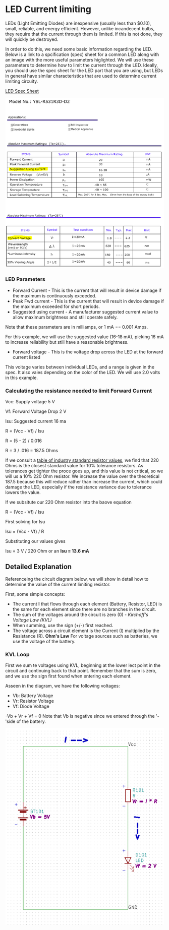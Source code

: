 
# LED Current limiting

LEDs (Light Emitting Diodes) are inexpensive (usually less than $0.10), small, reliable, and energy efficient.  However, unlike incandecent bulbs, they require that the current through them is limited.  If this is not done, they will quickly be destroyed.

In order to do this, we need some basic information regarding the LED.  Below is a link to a spcification (spec) sheet for a common LED along with an image with the more useful parameters higlighted.  We will use these parameters to determine how to limit the current through the LED.  Ideally, you should use the spec sheet for the LED part that you are using, but LEDs in general have similar characteristics that are used to determine current limiting circuity.

[LED Spec Sheet](./COM-09590-YSL-R531R3D-D2.pdf)

![Specs](./img/LED%20Characteristics.PNG)

### LED Parameters

* Forward Current - This is the current that will result in device damage if the maximum is continuously exceeded.
* Peak Fwd current - This is the current that will result in device damage if the maximum exceeded for short periods.
* Suggested using current - A manufacturer suggested current value to allow maximum brightness and still operate safely.  

Note that these parameters are in milliamps, or 1 mA == 0.001 Amps.

For this example, we will use the suggested value (16-18 mA), picking 16 mA to increase reliability but still have a reasonable brightness.

* Forward voltage - This is the voltage drop across the LED at the forward current listed

This voltage varies between individual LEDs, and a range is given in the spec.  It also vaies depending on the color of the LED. We will use 2.0 volts in this example.


### Calculating the resistance needed to limit Forward Current

Vcc: Supply voltage 5 V

Vf: Forward Voltage Drop 2 V

Isu:  Suggested current 16 ma

R = (Vcc - Vf) / Isu

R = (5 - 2) / 0.016

R = 3 / .016 = 187.5 Ohms

If we consult a [table of industry standard resistor values](https://eepower.com/resistor-guide/resistor-standards-and-codes/resistor-values/), we find that 220 Ohms is the closest standard value for 10% tolerance resistors.  As tolerances get tighter the proce goes up, and this value is not critical, so we will us a 10% 220 Ohm resistor.  We increase the value over the theoretical 187.5 because this will reduce rather than increase the current, which could damage the LED, especially if the resistance variance due to tolerance lowers the value.

If we subsitute our 220 Ohm resistor into the baove equation

  R = (Vcc - Vf) / Isu

First solving for Isu  

  Isu = (Vcc - Vf) / R 

Substituting our values gives
  
  Isu = 3 V / 220 Ohm  or an **Isu = 13.6 mA**

## Detailed Explanation

Referenceing the circuit diagram below, we will show in detail how to determine the value of the current limiting resistor.  

First, some simple concepts:

- The current **I** that flows through each element (Battery, Resistor, LED) is the same for each element since there are no branches in the circuit.
- The sum of the voltages around the circuit is zero (0) - *Kirchoff's Voltage Law (KVL)*
- When summing, use the sign (+/-) first reached.
- The voltage across a circuit element is the Current (I) multiplied by the Resistance (R). **Ohm's Law** For voltage sources such as batteries, we use the voltage of the battery.

### KVL Loop

First we sum te voltages using KVL, beginning at the lower lect point in the circuit and continuing back to that point.  Remember that the sum is zero, and we use the sign first found when entering each element.

Asseen in the diagram, we have the following voltages:

- Vb: Battery Voltage
- Vr: Resistor Voltage 
- Vf: Diode Voltage

-Vb + Vr + Vf = 0  Note that Vb is negative since we entered through the '-'side of the battery.

![Specs](./img/LEDCurLimitSchem.png)


